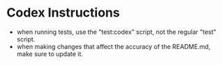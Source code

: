 # Codex Instructions

- when running tests, use the "test:codex" script, not the regular "test" script.
- when making changes that affect the accuracy of the README.md, make sure to update it.
